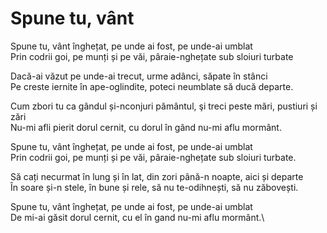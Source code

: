 # Spune tu, vânt

Spune tu, vânt înghețat, pe unde ai fost, pe unde-ai umblat\
Prin codrii goi, pe munți și pe văi, pâraie-nghețate sub sloiuri turbate

Dacă-ai văzut pe unde-ai trecut, urme adânci, săpate în stânci\
Pe creste iernite în ape-oglindite, poteci neumblate să ducă departe.

Cum zbori tu ca gândul și-nconjuri pământul, şi treci peste mări, pustiuri și
zări\
Nu-mi afli pierit dorul cernit, cu dorul în gând nu-mi aflu mormânt.

Spune tu, vânt înghețat, pe unde ai fost, pe unde-ai umblat\
Prin codrii goi, pe munți și pe văi, pâraie-nghețate sub sloiuri turbate.

Să cați necurmat în lung și în lat, din zori până-n noapte, aici și departe\
În soare și-n stele, în bune și rele, să nu te-odihnești, să nu zăbovești.

Spune tu, vânt înghețat, pe unde ai fost, pe unde-ai umblat\
De mi-ai găsit dorul cernit, cu el în gand nu-mi aflu mormânt.\
